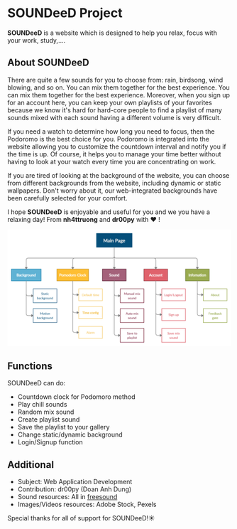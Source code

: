 # SOUNDeeD Project
**SOUNDeeD** is a website which is designed to help you relax, focus with your work, study,....

## About SOUNDeeD
There are quite a few sounds for you to choose from: rain, birdsong, wind blowing, and so on. You can mix them together for the best experience. You can mix them together for the best experience. Moreover, when you sign up for an account here, you can keep your own playlists of your favorites because we know it's hard for hard-core people to find a playlist of many sounds mixed with each sound having a different volume is very difficult.

If you need a watch to determine how long you need to focus, then the Podoromo is the best choice for you.  Podoromo is integrated into the website allowing you to customize the countdown interval and notify you if the time is up. Of course, it helps you to manage your time better without having to look at your watch every time you are concentrating on work.

If you are tired of looking at the background of the website, you can choose from different backgrounds from the website, including dynamic or static wallpapers. Don't worry about it, our web-integrated backgrounds have been carefully selected for your comfort.

I hope **SOUNDeeD** is enjoyable and useful for you and we you have a relaxing day! From **nh4ttruong** and **dr00py** with :heart: !

![Graph Function](images/graph-function.jpg)

## Functions
SOUNDeeD can do:
- Countdown clock for Podomoro method
- Play chill sounds
- Random mix sound
- Create playlist sound
- Save the playlist to your gallery
- Change static/dynamic background
- Login/Signup function

## Additional
- Subject: Web Application Development
- Contribution: dr00py (Doan Anh Dung)
- Sound resources: All in [freesound](http://www.freesound.org/)
- Images/Videos resources: Adobe Stock, Pexels

Special thanks for all of support for SOUNDeeD!☀️

